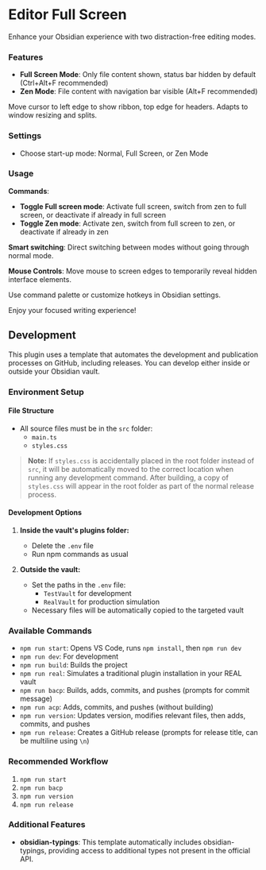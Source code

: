 # Editor Full Screen

Enhance your Obsidian experience with two distraction-free editing modes.

### Features

- **Full Screen Mode**: Only file content shown, status bar hidden by default (Ctrl+Alt+F recommended)
- **Zen Mode**: File content with navigation bar visible (Alt+F recommended)

Move cursor to left edge to show ribbon, top edge for headers. Adapts to window resizing and splits.

### Settings

- Choose start-up mode: Normal, Full Screen, or Zen Mode

### Usage

**Commands**:

- **Toggle Full screen mode**: Activate full screen, switch from zen to full screen, or deactivate if already in full screen
- **Toggle Zen mode**: Activate zen, switch from full screen to zen, or deactivate if already in zen

**Smart switching**: Direct switching between modes without going through normal mode.

**Mouse Controls**: Move mouse to screen edges to temporarily reveal hidden interface elements.

Use command palette or customize hotkeys in Obsidian settings.

Enjoy your focused writing experience!

## Development

This plugin uses a template that automates the development and publication processes on GitHub, including releases. You can develop either inside or outside your Obsidian vault.

### Environment Setup

#### File Structure

- All source files must be in the `src` folder:
  - `main.ts`
  - `styles.css`

> **Note:** If `styles.css` is accidentally placed in the root folder instead of `src`, it will be automatically moved to the correct location when running any development command. After building, a copy of `styles.css` will appear in the root folder as part of the normal release process.

#### Development Options

1. **Inside the vault's plugins folder:**

   - Delete the `.env` file
   - Run npm commands as usual

2. **Outside the vault:**
   - Set the paths in the `.env` file:
     - `TestVault` for development
     - `RealVault` for production simulation
   - Necessary files will be automatically copied to the targeted vault

### Available Commands

- `npm run start`: Opens VS Code, runs `npm install`, then `npm run dev`
- `npm run dev`: For development
- `npm run build`: Builds the project
- `npm run real`: Simulates a traditional plugin installation in your REAL vault
- `npm run bacp`: Builds, adds, commits, and pushes (prompts for commit message)
- `npm run acp`: Adds, commits, and pushes (without building)
- `npm run version`: Updates version, modifies relevant files, then adds, commits, and pushes
- `npm run release`: Creates a GitHub release (prompts for release title, can be multiline using `\n`)

### Recommended Workflow

1. `npm run start`
2. `npm run bacp`
3. `npm run version`
4. `npm run release`

### Additional Features

- **obsidian-typings**: This template automatically includes obsidian-typings, providing access to additional types not present in the official API.
